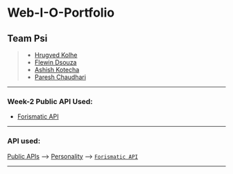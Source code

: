 # Web-I-O-Portfolio

## Team Psi

>- [Hrugved Kolhe](https://github.com/hrugved06)
>- [Flewin Dsouza](https://github.com/flewindsouza)
>- [Ashish Kotecha](https://github.com/ashishkotecha)
>- [Paresh Chaudhari](https://github.com/PaareshC)

---

### Week-2 Public API Used:

- [Forismatic API](https://api.forismatic.com/api/1.0/?)

---

### API used:

[Public APIs](https://github.com/public-apis/public-apis) --> [Personality](https://github.com/public-apis/public-apis#personality) --> [`Forismatic API`](https://github.com/public-apis/public-apis#:~:text=Forismatic-,Inspirational%20Quotes,-No)

---
